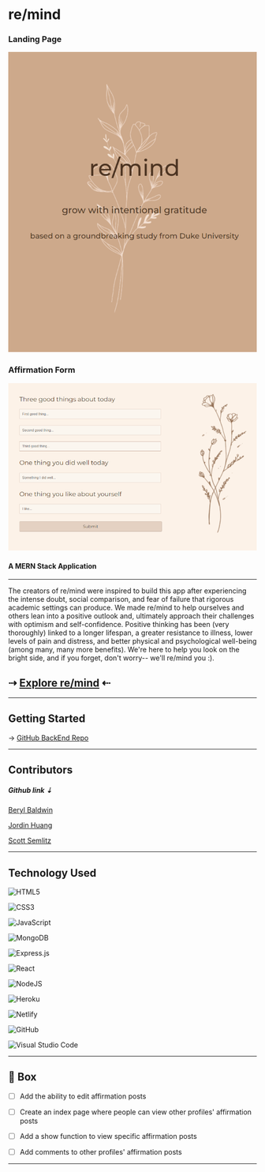 # **re/mind**

### Landing Page
![Landing Page Image](/src/assets/remind-landing.png)

### Affirmation Form
![Landing Page Image](/src/assets/remind-affirmation-form.png)

#### A MERN Stack Application 

---

<p> The creators of re/mind were inspired to build this app after experiencing the intense doubt, social comparison, and fear of failure that rigorous academic settings can produce. We made re/mind to help ourselves and others lean into a positive outlook and, ultimately approach their challenges with optimism and self-confidence. Positive thinking has been (very thoroughly) linked to a longer lifespan, a greater resistance to illness, lower levels of pain and distress, and better physical and psychological well-being (among many, many more benefits). We're here to help you look on the bright side, and if you forget, don't worry-- we'll re/mind you :).
</p>

## ⇢ <a href="https://remind-jbs.netlify.app">Explore re/mind</a> ⇠

---

## Getting Started

→ <a href="https://github.com/ssemlitz/jbs-hackathon-back-end">GitHub BackEnd Repo</a>

---

## Contributors

##### Github link ⇣

<a href="https://github.com/berylrb">Beryl Baldwin</a>

<a href="https://github.com/jor-din">Jordin Huang</a>

<a href="https://github.com/ssemlitz">Scott Semlitz</a>

---

## Technology Used

![HTML5](https://img.shields.io/badge/html5-%23E34F26.svg?style=for-the-badge&logo=html5&logoColor=white)

![CSS3](https://img.shields.io/badge/css3-%231572B6.svg?style=for-the-badge&logo=css3&logoColor=white)

![JavaScript](https://img.shields.io/badge/javascript-%23323330.svg?style=for-the-badge&logo=javascript&logoColor=%23F7DF1E)

![MongoDB](https://img.shields.io/badge/MongoDB-%234ea94b.svg?style=for-the-badge&logo=mongodb&logoColor=white)

![Express.js](https://img.shields.io/badge/express.js-%23404d59.svg?style=for-the-badge&logo=express&logoColor=%2361DAFB)

![React](https://img.shields.io/badge/react-%2320232a.svg?style=for-the-badge&logo=react&logoColor=%2361DAFB)

![NodeJS](https://img.shields.io/badge/node.js-6DA55F?style=for-the-badge&logo=node.js&logoColor=white)

![Heroku](https://img.shields.io/badge/heroku-%23430098.svg?style=for-the-badge&logo=heroku&logoColor=white)

![Netlify](https://img.shields.io/badge/netlify-%23000000.svg?style=for-the-badge&logo=netlify&logoColor=#00C7B7)

![GitHub](https://img.shields.io/badge/github-%23121011.svg?style=for-the-badge&logo=github&logoColor=white)

![Visual Studio Code](https://img.shields.io/badge/Visual%20Studio%20Code-0078d7.svg?style=for-the-badge&logo=visual-studio-code&logoColor=white)

---

## 🧊 Box

- [ ] Add the ability to edit affirmation posts 

- [ ] Create an index page where people can view other profiles' affirmation posts

- [ ] Add a show function to view specific affirmation posts

- [ ] Add comments to other profiles' affirmation posts

---